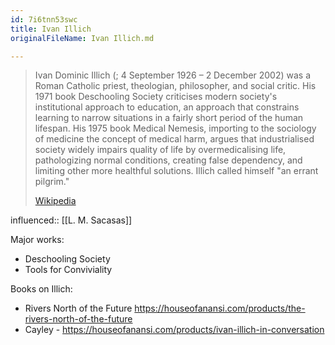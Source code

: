 ```yaml
---
id: 7i6tnn53swc
title: Ivan Illich
originalFileName: Ivan Illich.md

---
```


> Ivan Dominic Illich (; 4 September 1926 – 2 December 2002) was a Roman Catholic priest, theologian, philosopher, and social critic. His 1971 book Deschooling Society criticises modern society's institutional approach to education, an approach that constrains learning to narrow situations in a fairly short period of the human lifespan. His 1975 book Medical Nemesis, importing to the sociology of medicine the concept of medical harm, argues that industrialised society widely impairs quality of life by overmedicalising life, pathologizing normal conditions, creating false dependency, and limiting other more healthful solutions. Illich called himself "an errant pilgrim."
>
> [Wikipedia](https://en.wikipedia.org/wiki/Ivan%20Illich)

influenced:: [[L. M. Sacasas]]

Major works:

* Deschooling Society
* Tools for Conviviality

Books on Illich:

* Rivers North of the Future https://houseofanansi.com/products/the-rivers-north-of-the-future
* Cayley -   https://houseofanansi.com/products/ivan-illich-in-conversation
